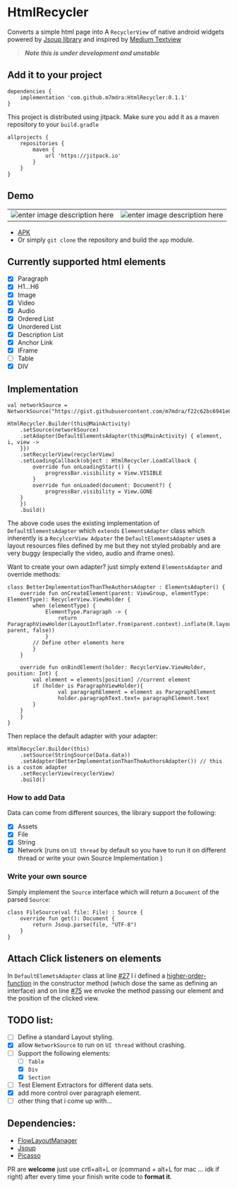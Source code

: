 # HtmlRecycler
Converts a simple html page into A `RecyclerView` of native android widgets powered by [Jsoup library](https://jsoup.org/) and inspired by [Medium Textview](https://github.com/angebagui/medium-textview/)

> ***Note this is under development and  unstable***

## Add it to your project
```
dependencies {
    implementation 'com.github.m7mdra:HtmlRecycler:0.1.1'
}
```

This project is distributed using jitpack. Make sure you add it as a maven repository to your `build.gradle`
```
allprojects {
    repositories {
        maven { 
            url 'https://jitpack.io' 
        }
    }
}
```

## Demo
|  |  |
|--|--|
| ![enter image description here](https://raw.githubusercontent.com/m7mdra/HtmlRecycler/master/media/demo1.gif) | ![enter image description here](https://raw.githubusercontent.com/m7mdra/HtmlRecycler/master/media/demo2.gif) |

 - [APK](https://cdn.rawgit.com/m7mdra/HtmlRecycler/d278854a/app/build/outputs/apk/debug/app-debug.apk) 
 - Or simply `git clone` the repository and build the `app` module. 
 
 
## Currently supported html elements
 - [x] Paragraph 
 - [x] H1...H6
 - [x] Image
 - [x] Video
 - [x] Audio
 - [x] Ordered List
 - [x]  Unordered List
 - [x]  Description List
 - [x]  Anchor Link
 - [x]  IFrame
 - [ ] Table
 - [x] DIV 

## Implementation
```
val networkSource = NetworkSource("https://gist.githubusercontent.com/m7mdra/f22c62bc6941e08064b4fbceb4832a90/raw/ea8574d986635cf214541f1f5702ef37cc731aaf/article.html")  
  
HtmlRecycler.Builder(this@MainActivity)  
    .setSource(networkSource)  
    .setAdapter(DefaultElementsAdapter(this@MainActivity) { element, i, view ->  
    }})
    .setRecyclerView(recyclerView)  
    .setLoadingCallback(object : HtmlRecycler.LoadCallback {  
        override fun onLoadingStart() {  
            progressBar.visibility = View.VISIBLE  
        }  
        override fun onLoaded(document: Document?) {  
            progressBar.visibility = View.GONE
  	}  
    })  
    .build()
```

The above code uses the existing implementation of `DefaultElementsAdapter` which `extends` `ElementsAdapter` class which inherently is a `RecylcerView Adpater` the `DefaultElementsAdapter` uses a layout resources files defined by me but they not styled probably and are very buggy (especially the video, audio and iframe ones).

Want to create your own adapter? just simply extend `ElementsAdapter` and override methods:
```
class BetterImplementationThanTheAuthorsAdapter : ElementsAdapter() {    
    override fun onCreateElement(parent: ViewGroup, elementType: ElementType): RecyclerView.ViewHolder {  
        when (elementType) {  
            ElementType.Paragraph -> {  
                return ParagraphViewHolder(LayoutInflater.from(parent.context).inflate(R.layout.row_paragarph, parent, false))  
            }
	    // Define other elements here
        }  
    }  
  
    override fun onBindElement(holder: RecyclerView.ViewHolder, position: Int) {  
        val element = elements[position] //current element  
	    if (holder is ParagraphViewHolder){  
                val paragraphElement = element as ParagraphElement  
            	holder.paragraphText.text= paragraphElement.text  
	    }  
	}  
    }
}
```

Then replace the default adapter with your adapter:
```
HtmlRecycler.Builder(this)  
    .setSource(StringSource(Data.data))  
    .setAdapter(BetterImplementationThanTheAuthorsAdapter()) // this is a custom adapter  
    .setRecyclerView(recyclerView)  
    .build()
```

### How to add Data
Data can come from different sources, the library support the following:

 - [x] Assets
 - [x] File
 - [x] String
 - [x] Network (runs on `UI thread` by default so you have to run it on different thread or write your own Source Implementation )

### Write your own source
Simply implement the `Source` interface which will return a `Document` of the parsed `Source`:
```
class FileSource(val file: File) : Source {  
    override fun get(): Document {  
        return Jsoup.parse(file, "UTF-8")  
    }  
}
```

## Attach Click listeners on elements
In `DefaultElemetsAdapter` class at line [#27](https://github.com/m7mdra/HtmlRecylcer/blob/master/htmlrecycler/src/main/java/m7mdra/com/htmlrecycler/adapter/DefaultElementsAdapter.kt#L27) l i defined a [higher-order-function](https://kotlinlang.org/docs/reference/lambdas.html#higher-order-functions) in the constructor method (which dose the same as defining an interface) and on line [#75](https://github.com/m7mdra/HtmlRecylcer/blob/master/htmlrecycler/src/main/java/m7mdra/com/htmlrecycler/adapter/DefaultElementsAdapter.kt#L75) we envoke the method passing our element and the position of the clicked view.

## TODO list: 
 - [ ] Define a standard Layout styling.
 - [x] allow `NetworkSource` to run on `UI thread` without crashing. 
 - [ ] Support the following elements:
	 - [ ] `Table`
	 - [x] `Div`
	 - [x] `Section`
 - [ ] Test Element Extractors for different data sets.
 - [x] add more control over paragraph element.
 - [ ] other thing that i come up with...
 
## Dependencies:
 - [FlowLayoutManager](https://github.com/xiaofeng-han/AndroidLibs/tree/master/flowlayoutmanager)
 - [Jsoup](https://jsoup.org/)
 - [Picasso](https://github.com/square/picasso)

PR are **welcome** just use crtl+alt+L or (command + alt+L for mac ... idk if right) after every time your finish write code to **format it**.

